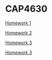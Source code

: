 # CAP4630

<a href="https://github.com/arijdavis/CAP4630/tree/master/Hw1">Homework 1</a>

<a href="https://github.com/arijdavis/CAP4630/tree/master/Hw2">Homework 2</a>

<a href="https://colab.research.google.com/drive/1Y6ncnZHLwUKSri11_Kf8AAazHQLm-r3y">Homework 3</a>

<a href="https://colab.research.google.com/drive/1IXKGfPDOy6apr70nxyfbxYJ0al2cS8ND">Homework 3</a>

